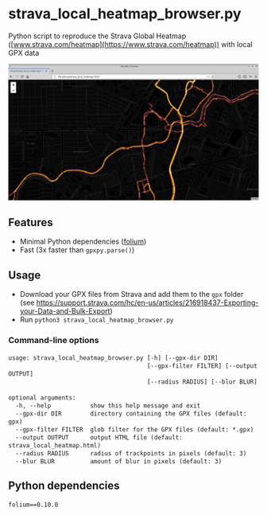 # strava_local_heatmap_browser.py

Python script to reproduce the Strava Global Heatmap ([www.strava.com/heatmap](https://www.strava.com/heatmap)) with local GPX data

![screenshot.png](screenshot.png)

## Features

* Minimal Python dependencies ([folium](https://github.com/python-visualization/folium))
* Fast (3x faster than `gpxpy.parse()`)

## Usage

* Download your GPX files from Strava and add them to the `gpx` folder  
(see https://support.strava.com/hc/en-us/articles/216918437-Exporting-your-Data-and-Bulk-Export)
* Run `python3 strava_local_heatmap_browser.py`

### Command-line options

```
usage: strava_local_heatmap_browser.py [-h] [--gpx-dir DIR]
                                       [--gpx-filter FILTER] [--output OUTPUT]
                                       [--radius RADIUS] [--blur BLUR]

optional arguments:
  -h, --help           show this help message and exit
  --gpx-dir DIR        directory containing the GPX files (default: gpx)
  --gpx-filter FILTER  glob filter for the GPX files (default: *.gpx)
  --output OUTPUT      output HTML file (default: strava_local_heatmap.html)
  --radius RADIUS      radius of trackpoints in pixels (default: 3)
  --blur BLUR          amount of blur in pixels (default: 3)
```

## Python dependencies

```
folium==0.10.0
```

